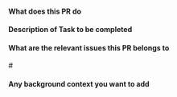 <!-- Love osca? Please consider supporting our collective:
👉  https://opencollective.com/osca/donate -->

#### What does this PR do

#### Description of Task to be completed

#### What are the relevant issues this PR belongs to

#<NUMBER>

#### Any background context you want to add
